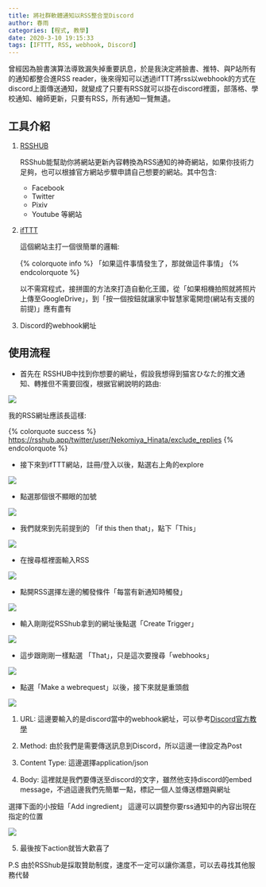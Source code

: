 ```yaml
---
title: 將社群軟體通知以RSS整合至Discord
author: 春雨
categories: [程式, 教學]
date: 2020-3-10 19:15:33
tags: [IFTTT, RSS, webhook, Discord]
---
```


曾經因為臉書演算法導致漏失掉重要訊息，於是我決定將臉書、推特、與P站所有的通知都整合進RSS reader，後來得知可以透過ifTTT將rss以webhook的方式在discord上面傳送通知，就變成了只要有RSS就可以掛在discord裡面，部落格、學校通知、繪師更新，只要有RSS，所有通知一覽無遺。

## 工具介紹

1. [RSSHUB](https://docs.rsshub.app/)

    RSShub能幫助你將網站更新內容轉換為RSS通知的神奇網站，如果你技術力足夠，也可以根據官方網站步驟申請自己想要的網站。其中包含:
    - Facebook
    - Twitter
    - Pixiv
    - Youtube 等網站

2. [ifTTT](https://ifttt.com/)
    
    這個網站主打一個很簡單的邏輯:
    
    {% colorquote info %}
    「如果這件事情發生了，那就做這件事情」
    {% endcolorquote %}
    
    以不需寫程式，接拼圖的方法來打造自動化王國，從「如果相機拍照就將照片上傳至GoogleDrive」，到「按一個按鈕就讓家中智慧家電開燈(網站有支援的前提)」應有盡有

3. Discord的webhook網址


## 使用流程

- 首先在 RSSHUB中找到你想要的網址，假設我想得到猫宮ひなた的推文通知、轉推但不需要回復，根据官網說明的路由:

![](https://i.imgur.com/2rOqoyX.png)

我的RSS網址應該長這樣:

{% colorquote success %}
https://rsshub.app/twitter/user/Nekomiya_Hinata/exclude_replies
{% endcolorquote %}

- 接下來到ifTTT網站，註冊/登入以後，點選右上角的explore

![](https://i.imgur.com/DWd08ZO.png)

- 點選那個很不顯眼的加號

![](https://i.imgur.com/QH0UOcl.png)

- 我們就來到先前提到的 「if this then that」，點下「This」

![](https://i.imgur.com/UuqBlSQ.png)

- 在搜尋框裡面輸入RSS

![](https://i.imgur.com/oGjcaBp.png)

- 點開RSS選擇左邊的觸發條件「每當有新通知時觸發」

![](https://i.imgur.com/kdjutFe.png)

- 輸入剛剛從RSShub拿到的網址後點選「Create Trigger」

![](https://i.imgur.com/0xHzaM0.png)

- 這步跟剛剛一樣點選 「That」，只是這次要搜尋「webhooks」

![](https://i.imgur.com/qwbZnrJ.png)

- 點選「Make a webrequest」以後，接下來就是重頭戲

![](https://i.imgur.com/qhm5Zlp.png)

1. URL: 這邊要輸入的是discord當中的webhook網址，可以參考[Discord官方教學](https://support.discordapp.com/hc/zh-tw/articles/228383668-%E4%BD%BF%E7%94%A8%E7%B6%B2%E7%B5%A1%E9%89%A4%E6%89%8B-Webhooks-)

2. Method: 由於我們是需要傳送訊息到Discord，所以這邊一律設定為Post

3. Content Type: 這邊選擇application/json

4. Body: 這裡就是我們要傳送至discord的文字，雖然他支持discord的embed message，不過這邊我們先簡單一點，標記一個人並傳送標題與網址

選擇下面的小按鈕「Add ingredient」
這邊可以調整你要rss通知中的內容出現在指定的位置

![](https://i.imgur.com/78dpqYD.png)

5. 最後按下action就皆大歡喜了

P.S 由於RSShub是採取贊助制度，速度不一定可以讓你滿意，可以去尋找其他服務代替